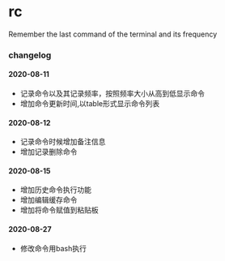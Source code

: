  # rc 

Remember the last command of the terminal and its frequency 

### changelog

#### 2020-08-11

* 记录命令以及其记录频率，按照频率大小从高到低显示命令
* 增加命令更新时间,以table形式显示命令列表

#### 2020-08-12

* 记录命令时候增加备注信息
* 增加记录删除命令

#### 2020-08-15

* 增加历史命令执行功能
* 增加编辑缓存命令
* 增加将命令赋值到粘贴板

#### 2020-08-27
* 修改命令用bash执行


